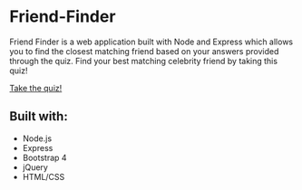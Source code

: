 # Friend-Finder

Friend Finder is a web application built with Node and Express which allows you to find the closest matching friend based on your answers provided through the quiz. Find your best matching celebrity friend by taking this quiz!

[Take the quiz!](https://marinafriendfinder.herokuapp.com/)

## Built with: 

* Node.js
* Express
* Bootstrap 4
* jQuery
* HTML/CSS